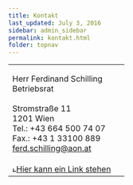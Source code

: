 ```yaml
---
title: Kontakt
last_updated: July 3, 2016
sidebar: admin_sidebar
permalink: kontakt.html
folder: topnav
---
```

<table cellpadding="0" cellspacing="0" border="0" summary="">
 <tbody><tr>
  
  <td valign="top" class="lauftext" width="217">
   
   <span class="kontaktname">Herr Ferdinand Schilling </span><br>
   <span class="kontaktfunktion">Betriebsrat</span><br>
   <br>Stromstraße 11<br>
   1201 Wien
   <br>Tel.: +43 664 500 74 07
   <br>Fax.: +43 1 33100 889
   <br><a href="mailto:ferd.schilling@aon.at" class="kontaktemail">ferd.schilling@aon.at</a>
  </td>
 </tr> 
 <tr>
  <td colspan="2" class="lauftext"><a target="_blank" href="http://www.hierstehteinlink.at" class="quick_nav_bold"><img alt="Hier kann ein Link stehen" src="http://netzwerke.oegb.at/br_richard/data/images/contentarrow.gif" width="8" height="11" border="0">Hier kann ein Link stehen</a></td>
 </tr>
</tbody></table>
